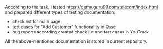 
According to the task, i tested https://demo.guru99.com/telecom/index.html and prepared different types of testing documentation:

- check list for main page
- test cases for "Add Customer" functionality in Qase
- bug reports according created check list and test cases in YouTrack

All the above-mentioned documentation is stored in current repository. 